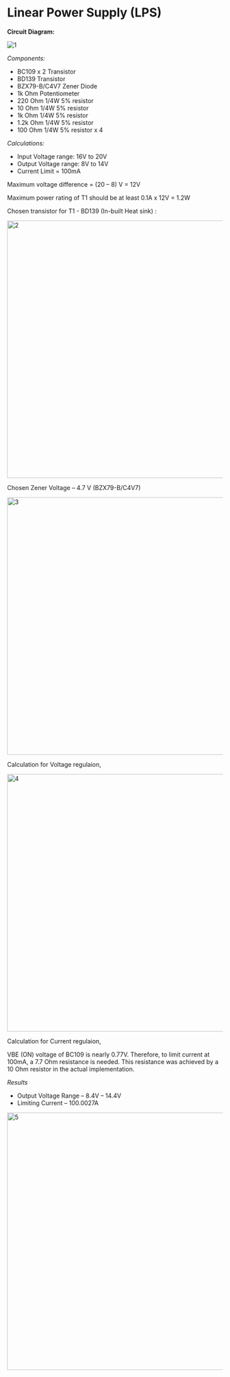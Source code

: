# Linear Power Supply (LPS)

**Circuit Diagram:**

![1](https://github.com/D-Vinod/LPS/assets/92619641/d1b682b6-4131-41ee-acfd-016b58deb3ff)

*Components:*
- BC109 x 2 Transistor
- BD139 Transistor
- BZX79-B/C4V7 Zener Diode
- 1k Ohm Potentiometer
- 220 Ohm 1/4W 5% resistor
- 10 Ohm 1/4W 5% resistor
- 1k Ohm 1/4W 5% resistor
- 1.2k Ohm 1/4W 5% resistor
- 100 Ohm 1/4W 5% resistor x 4

*Calculations:*
- Input Voltage range: 16V to 20V
- Output Voltage range: 8V to 14V
- Current Limit = 100mA

Maximum voltage difference = (20 – 8) V = 12V

Maximum power rating of T1 should be at least 0.1A x 12V = 1.2W

Chosen transistor for T1 - BD139 (In-built Heat sink) :

<img width="600" alt="2" src="https://github.com/D-Vinod/LPS/assets/92619641/06f7a6cd-81bc-42ca-9588-56d0cb8320ac">


Chosen Zener Voltage – 4.7 V (BZX79-B/C4V7)

<img width="600" alt="3" src="https://github.com/D-Vinod/LPS/assets/92619641/e56c6203-4330-4cce-9fc3-f29eecbd2147">


Calculation for Voltage regulaion,

<img width="600" alt="4" src="https://github.com/D-Vinod/LPS/assets/92619641/b9d1c0e1-0212-4762-a586-8c649b2af06d">

Calculation for Current regulaion,

VBE (ON) voltage of BC109 is nearly 0.77V. Therefore, to limit current at 100mA, a 7.7 Ohm resistance is needed. This resistance was achieved by a 10 Ohm resistor in the actual implementation.

*Results*
- Output Voltage Range – 8.4V – 14.4V
- Limiting Current – 100.0027A

<img width="600" alt="5" src="https://github.com/D-Vinod/LPS/assets/92619641/5fc3f82f-36e5-4df2-b740-f2c13a5d47b4">

